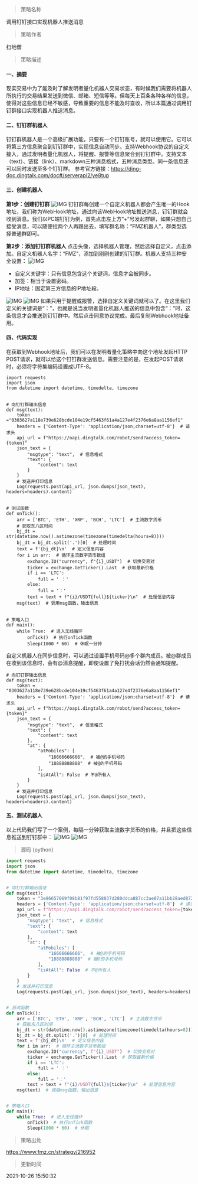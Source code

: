 
> 策略名称

调用钉钉接口实现机器人推送消息

> 策略作者

扫地僧

> 策略描述

#### 一、摘要
现实交易中为了能及时了解发明者量化机器人交易状态，有时候我们需要将机器人所执行的交易结果发送到微信、邮箱、短信等等。但每天上百条各种各样的信息，使得对这些信息已经不敏感，导致重要的信息不能及时查收，所以本篇通过调用钉钉群接口实现机器人推送消息。

#### 二、钉钉群机器人
钉钉群机器人是一个高级扩展功能，只要有一个钉钉账号，就可以使用它。它可以将第三方信息聚合到钉钉群中，实现信息自动同步。支持Webhook协议的自定义接入，通过发明者量化机器人，将提醒、报警等信息聚合到钉钉群中。支持文本（text）、链接（link）、markdown三种消息格式，五种消息类型。同一条信息还可以同时发送至多个钉钉群。
参考官方链接：https://ding-doc.dingtalk.com/doc#/serverapi2/ye8tup

#### 三、创建机器人
**第1步：创建钉钉群**
 ![IMG](https://www.fmz.cn/upload/asset/3a32e9f17c0317d4419b.png) 
钉钉群每创建一个自定义机器人都会产生唯一的Hook地址，我们称为WebHook地址，通过向该WebHook地址推送消息，钉钉群就会收到消息。我们以PC端钉钉为例，首先点击左上方“+”号发起群聊，如果只想自己接受消息，可以随便拉两个人再踢出去，填写群名称：“FMZ机器人”，群类型选择普通群即可。

**第2步：添加钉钉群机器人**
点击头像，选择机器人管理，然后选择自定义，点击添加。自定义机器人名字：“FMZ”，添加到刚刚创建的钉钉群。机器人支持三种安全设置：
 ![IMG](https://www.fmz.cn/upload/asset/38ef2cae40a126460e15.png) 
- 自定义关键字：只有信息包含这个关键词，信息才会被同步。
- 加签：相当于设置密码。
- IP地址：固定第三方信息的IP地址段。

 ![IMG](https://www.fmz.cn/upload/asset/3a64d33b0e04ef1bcfe3.png) 
 ![IMG](https://www.fmz.cn/upload/asset/39532ff48b83c1785a76.png) 
如果只用于提醒或报警，选择自定义关键词就可以了。在这里我们定义的关键词是“：”，也就是说当发明者量化机器人推送的信息中包含“：”时，这条信息才会推送到钉钉群中。然后点击同意协议完成。最后复制Webhook地址备用。

#### 四、代码实现
在获取到Webhook地址后，我们可以在发明者量化策略中向这个地址发起HTTP POST请求，就可以给这个钉钉群发送信息。需要注意的是，在发起POST请求时，必须将字符集编码设置成UTF-8。
```
import requests
import json
from datetime import datetime, timedelta, timezone


# 向钉钉群输出信息
def msg(text):
    token ="0303627a118e739e628bcde104e19cf5463f61a4a127e4f2376e6a8aa1156ef1"
    headers = {'Content-Type': 'application/json;charset=utf-8'}  # 请求头
    api_url = f"https://oapi.dingtalk.com/robot/send?access_token={token}"
    json_text = {
        "msgtype": "text",  # 信息格式
        "text": {
            "content": text
        }
    }
    # 发送并打印信息
    Log(requests.post(api_url, json.dumps(json_text), headers=headers).content)

    
# 测试函数
def onTick():
    arr = ['BTC', 'ETH', 'XRP', 'BCH', 'LTC']  # 主流数字货币
    # 获取东八区时间
    bj_dt = str(datetime.now().astimezone(timezone(timedelta(hours=8))))
    bj_dt = bj_dt.split('.')[0]  # 处理时间
    text = f'{bj_dt}\n'  # 定义信息内容
    for i in arr:  # 循环主流数字货币数组
        exchange.IO("currency", f"{i}_USDT")  # 切换交易对
        ticker = exchange.GetTicker().Last  # 获取最新价格
        if i == 'LTC':
            full = ' ：'
        else:
            full = '：'
        text = text + f"{i}/USDT{full}${ticker}\n"  # 处理信息内容
    msg(text)  # 调用msg函数，输出信息
    

# 策略入口
def main():
    while True:  # 进入无线循环
        onTick()  # 执行onTick函数
        Sleep(1000 * 60)  # 休眠一分钟
```

自定义机器人在同步信息时，可以通过设置手机号码@多个群内成员。被@群成员在收到该信息时，会有@消息提醒，即使设置了免打扰会话仍然会通知提醒。
```
# 向钉钉群输出信息
def msg(text):
    token = "0303627a118e739e628bcde104e19cf5463f61a4a127e4f2376e6a8aa1156ef1"
    headers = {'Content-Type': 'application/json;charset=utf-8'}  # 请求头
    api_url = f"https://oapi.dingtalk.com/robot/send?access_token={token}"
    json_text = {
        "msgtype": "text",  # 信息格式
        "text": {
            "content": text
        },
        "at": {
            "atMobiles": [
                "16666666666",  # 被@的手机号码
                "18888888888"  # 被@的手机号码
            ],
            "isAtAll": False  # 不@所有人
        }
    }
    # 发送并打印信息
    Log(requests.post(api_url, json.dumps(json_text), headers=headers).content)
```

#### 五、测试机器人
以上代码我们写了一个案例，每隔一分钟获取主流数字货币的价格，并且把这些信息推送到钉钉群中：
 ![IMG](https://www.fmz.cn/upload/asset/39b2788325db4071dd8c.png) 
 ![IMG](https://www.fmz.cn/upload/asset/3982848291a141433850.png) 




> 源码 (python)

``` python
import requests
import json
from datetime import datetime, timedelta, timezone


# 向钉钉群输出信息
def msg(text):
    token = "3e86657069f08b81f97fd558037d280ddca887cc3ae07a11bb28aed872dc746f"
    headers = {'Content-Type': 'application/json;charset=utf-8'}  # 请求头
    api_url = f"https://oapi.dingtalk.com/robot/send?access_token={token}"
    json_text = {
        "msgtype": "text",  # 信息格式
        "text": {
            "content": text
        },
        "at": {
            "atMobiles": [
                "16666666666",  # 被@的手机号码
                "18888888888"  # 被@的手机号码
            ],
            "isAtAll": False  # 不@所有人
        }
    }
    # 发送并打印信息
    Log(requests.post(api_url, json.dumps(json_text), headers=headers).content)


# 测试函数
def onTick():
    arr = ['BTC', 'ETH', 'XRP', 'BCH', 'LTC']  # 主流数字货币
    # 获取东八区时间
    bj_dt = str(datetime.now().astimezone(timezone(timedelta(hours=8))))
    bj_dt = bj_dt.split('.')[0]  # 处理时间
    text = f'{bj_dt}\n'  # 定义信息内容
    for i in arr:  # 循环主流数字货币数组
        exchange.IO("currency", f"{i}_USDT")  # 切换交易对
        ticker = exchange.GetTicker().Last  # 获取最新价格
        if i == 'LTC':
            full = ' ：'
        else:
            full = '：'
        text = text + f"{i}/USDT{full}${ticker}\n"  # 处理信息内容
    msg(text)  # 调用msg函数，输出信息


# 策略入口
def main():
    while True:  # 进入无线循环
        onTick()  # 执行onTick函数
        Sleep(1000 * 60)  # 休眠

```

> 策略出处

https://www.fmz.cn/strategy/216952

> 更新时间

2021-10-26 15:50:32
